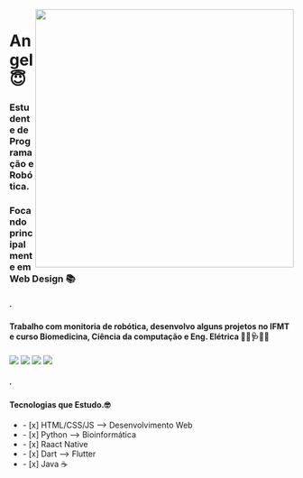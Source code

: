 <img align="right" width="458" height="auto" src="https://i.pinimg.com/originals/cd/5f/03/cd5f03b9f13968b596849f00b12a2033.gif">

# Angel :innocent:
### Estudente de Programação e Robótica.
### Focando principalmente em Web Design 📚
##### .
#### Trabalho com monitoria de robótica, desenvolvo alguns projetos no IFMT e curso Biomedicina, Ciência da computação e Eng. Elétrica 💉🧬🩺🧪👾
<p>
  <!---Linkedin Badge-->
    <a href="https://www.linkedin.com/in/vitoria-angel-silva-130003196/" target="_blank"><img src="https://img.shields.io/badge/-Linkedin-0077B5?style=flat-square&logo=Linkedin&logoColor=white&link=https://www.linkedin.com/in/vitoria-angel-silva-130003196/"/></a>
  <!---Whatsapp Badge-->
    <a href="https://api.whatsapp.com/send?phone=5565992328339"_blank"><img src="https://img.shields.io/badge/-Whatsapp-34af23?style=flat-square&logo=Whatsapp&logoColor=white&link=https://api.whatsapp.com/send?phone=5565992328339"/></a>
  <!---Gmail Badge-->
    <a href="mailto:vitoria.angel2002@gmail.com" target="_blank"><img src="https://img.shields.io/badge/-Gmail-c14438?style=flat-square&logo=Gmail&logoColor=white&link=mailto:vitoria.angel2002@gmail.com"/></a>
  <!---Telegram Badge-->
    <a href="https://t.me/VihAngel" target="_blank"><img src="https://img.shields.io/badge/-Telegram-0E8ED4?style=flat-square&logo=Telegram&logoColor=white&link=t.me/VihAngel"/></a>
</p>

##### .
#### Tecnologias que Estudo.🤓
<ul>
<li>- [x] HTML/CSS/JS --> Desenvolvimento Web</li>
<li>- [x] Python --> Bioinformática</li>
<li>- [x] Raact Native</li>
<li>- [x] Dart --> Flutter</li>
<li>- [x] Java ☕</li>
</ul>

